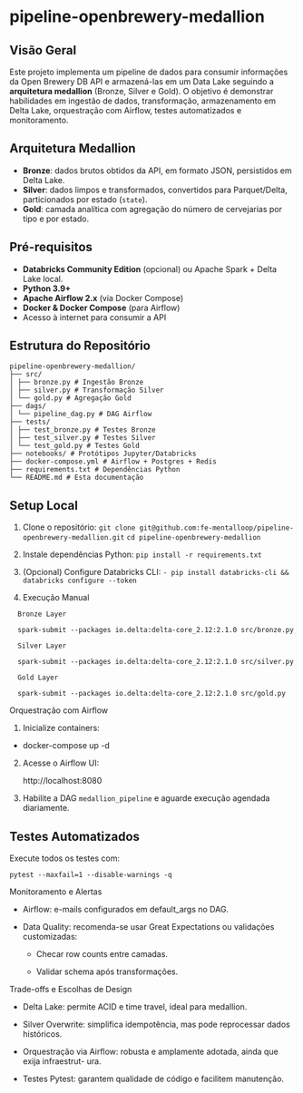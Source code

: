 # pipeline-openbrewery-medallion

## Visão Geral
Este projeto implementa um pipeline de dados para consumir informações da Open Brewery DB API e armazená-las em um Data Lake seguindo a **arquitetura medallion** (Bronze, Silver e Gold). O objetivo é demonstrar habilidades em ingestão de dados, transformação, armazenamento em Delta Lake, orquestração com Airflow, testes automatizados e monitoramento.

## Arquitetura Medallion
- **Bronze**: dados brutos obtidos da API, em formato JSON, persistidos em Delta Lake.  
- **Silver**: dados limpos e transformados, convertidos para Parquet/Delta, particionados por estado (`state`).  
- **Gold**: camada analítica com agregação do número de cervejarias por tipo e por estado.

## Pré-requisitos
- **Databricks Community Edition** (opcional) ou Apache Spark + Delta Lake local.  
- **Python 3.9+**  
- **Apache Airflow 2.x** (via Docker Compose)  
- **Docker & Docker Compose** (para Airflow)  
- Acesso à internet para consumir a API

## Estrutura do Repositório
````
pipeline-openbrewery-medallion/
├── src/
│ ├── bronze.py # Ingestão Bronze
│ ├── silver.py # Transformação Silver
│ └── gold.py # Agregação Gold
├── dags/
│ └── pipeline_dag.py # DAG Airflow
├── tests/
│ ├── test_bronze.py # Testes Bronze
│ ├── test_silver.py # Testes Silver
│ └── test_gold.py # Testes Gold
├── notebooks/ # Protótipos Jupyter/Databricks
├── docker-compose.yml # Airflow + Postgres + Redis
├── requirements.txt # Dependências Python
└── README.md # Esta documentação
````


## Setup Local
1. Clone o repositório:
   ````git clone git@github.com:fe-mentalloop/pipeline-openbrewery-medallion.git````
   ````cd pipeline-openbrewery-medallion````
2. Instale dependências Python:
  ````pip install -r requirements.txt````

3. (Opcional) Configure Databricks CLI:
  ```- pip install databricks-cli && databricks configure --token```

4. Execução Manual

```
  Bronze Layer
  
  spark-submit --packages io.delta:delta-core_2.12:2.1.0 src/bronze.py
  
  Silver Layer
  
  spark-submit --packages io.delta:delta-core_2.12:2.1.0 src/silver.py
  
  Gold Layer
  
  spark-submit --packages io.delta:delta-core_2.12:2.1.0 src/gold.py

```

Orquestração com Airflow

1. Inicialize containers:

 - docker-compose up -d

2. Acesse o Airflow UI:
   
   http://localhost:8080
   
4. Habilite a DAG `medallion_pipeline` e aguarde execução agendada diariamente.

## Testes Automatizados
Execute todos os testes com:

```
pytest --maxfail=1 --disable-warnings -q

```

Monitoramento e Alertas

  - Airflow: e-mails configurados em default_args no DAG.
  
  - Data Quality: recomenda-se usar Great Expectations ou validações customizadas:
    
    - Checar row counts entre camadas.
    
    - Validar schema após transformações.
    
Trade-offs e Escolhas de Design

  - Delta Lake: permite ACID e time travel, ideal para medallion.
  
  - Silver Overwrite: simplifica idempotência, mas pode reprocessar dados históricos.
  
  - Orquestração via Airflow: robusta e amplamente adotada, ainda que exija infraestrut- ura.
  
  - Testes Pytest: garantem qualidade de código e facilitem manutenção.
